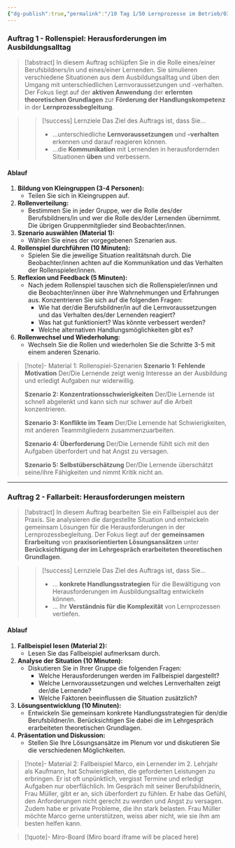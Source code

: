 ```yaml
---
{"dg-publish":true,"permalink":"/10 Tag 1/50 Lernprozesse im Betrieb/03/"}
---
```


### Auftrag 1 - Rollenspiel: Herausforderungen im Ausbildungsalltag

>[!abstract] In diesem Auftrag schlüpfen Sie in die Rolle eines/einer Berufsbildners/in und eines/einer Lernenden. Sie simulieren verschiedene Situationen aus dem Ausbildungsalltag und üben den Umgang mit unterschiedlichen Lernvoraussetzungen und -verhalten.  Der Fokus liegt auf der **aktiven Anwendung** der **erlernten theoretischen Grundlagen** zur **Förderung der Handlungskompetenz** in der **Lernprozessbegleitung**.

>> [!success] Lernziele
>> Das Ziel des Auftrags ist, dass Sie...
>> * ...unterschiedliche **Lernvoraussetzungen** und **-verhalten** erkennen und darauf reagieren können.
>> * ...die **Kommunikation** mit Lernenden in herausfordernden Situationen **üben** und verbessern.

#### Ablauf

1. **Bildung von Kleingruppen (3-4 Personen):**
    * Teilen Sie sich in Kleingruppen auf.
2. **Rollenverteilung:**
    * Bestimmen Sie in jeder Gruppe, wer die Rolle des/der Berufsbildners/in und wer die Rolle des/der Lernenden übernimmt.  Die übrigen Gruppenmitglieder sind Beobachter/innen.
3. **Szenario auswählen (Material 1):**
    * Wählen Sie eines der vorgegebenen Szenarien aus.
4. **Rollenspiel durchführen (10 Minuten):**
    * Spielen Sie die jeweilige Situation realitätsnah durch. Die Beobachter/innen achten auf die Kommunikation und das Verhalten der Rollenspieler/innen.
5. **Reflexion und Feedback (5 Minuten):**
    * Nach jedem Rollenspiel tauschen sich die Rollenspieler/innen und die Beobachter/innen über ihre Wahrnehmungen und Erfahrungen aus.  Konzentrieren Sie sich auf die folgenden Fragen:
        * Wie hat der/die Berufsbildner/in auf die Lernvoraussetzungen und das Verhalten des/der Lernenden reagiert?
        * Was hat gut funktioniert?  Was könnte verbessert werden?
        * Welche alternativen Handlungsmöglichkeiten gibt es?
6. **Rollenwechsel und Wiederholung:**
    * Wechseln Sie die Rollen und wiederholen Sie die Schritte 3-5 mit einem anderen Szenario.

>[!note]- Material 1: Rollenspiel-Szenarien
>**Szenario 1: Fehlende Motivation**
>Der/Die Lernende zeigt wenig Interesse an der Ausbildung und erledigt Aufgaben nur widerwillig.
>
>**Szenario 2: Konzentrationsschwierigkeiten**
>Der/Die Lernende ist schnell abgelenkt und kann sich nur schwer auf die Arbeit konzentrieren.
>
>**Szenario 3: Konflikte im Team**
>Der/Die Lernende hat Schwierigkeiten, mit anderen Teammitgliedern zusammenzuarbeiten.
>
>**Szenario 4: Überforderung**
>Der/Die Lernende fühlt sich mit den Aufgaben überfordert und hat Angst zu versagen.
>
>**Szenario 5: Selbstüberschätzung**
>Der/Die Lernende überschätzt seine/ihre Fähigkeiten und nimmt Kritik nicht an.


---

### Auftrag 2 - Fallarbeit: Herausforderungen meistern

>[!abstract] In diesem Auftrag bearbeiten Sie ein Fallbeispiel aus der Praxis. Sie analysieren die dargestellte Situation und entwickeln gemeinsam Lösungen für die Herausforderungen in der Lernprozessbegleitung.  Der Fokus liegt auf der **gemeinsamen Erarbeitung** von **praxisorientierten Lösungsansätzen** unter **Berücksichtigung der im Lehrgespräch erarbeiteten theoretischen Grundlagen**.

>> [!success] Lernziele
>> Das Ziel des Auftrags ist, dass Sie...
>> * ... **konkrete Handlungsstrategien** für die Bewältigung von Herausforderungen im Ausbildungsalltag entwickeln können.
>> * ... Ihr **Verständnis für die Komplexität** von Lernprozessen vertiefen.


#### Ablauf

1. **Fallbeispiel lesen (Material 2):**
    * Lesen Sie das Fallbeispiel aufmerksam durch.
2. **Analyse der Situation (10 Minuten):**
    * Diskutieren Sie in Ihrer Gruppe die folgenden Fragen:
        * Welche Herausforderungen werden im Fallbeispiel dargestellt?
        * Welche Lernvoraussetzungen und welches Lernverhalten zeigt der/die Lernende?
        * Welche Faktoren beeinflussen die Situation zusätzlich?
3. **Lösungsentwicklung (10 Minuten):**
    * Entwickeln Sie gemeinsam konkrete Handlungsstrategien für den/die Berufsbildner/in.  Berücksichtigen Sie dabei die im Lehrgespräch erarbeiteten theoretischen Grundlagen.
4. **Präsentation und Diskussion:**
    * Stellen Sie Ihre Lösungsansätze im Plenum vor und diskutieren Sie die verschiedenen Möglichkeiten.


>[!note]- Material 2: Fallbeispiel
>Marco, ein Lernender im 2. Lehrjahr als Kaufmann, hat Schwierigkeiten, die geforderten Leistungen zu erbringen. Er ist oft unpünktlich, vergisst Termine und erledigt Aufgaben nur oberflächlich.  Im Gespräch mit seiner Berufsbildnerin, Frau Müller, gibt er an, sich überfordert zu fühlen.  Er habe das Gefühl, den Anforderungen nicht gerecht zu werden und Angst zu versagen.  Zudem habe er private Probleme, die ihn stark belasten.  Frau Müller möchte Marco gerne unterstützen, weiss aber nicht, wie sie ihm am besten helfen kann.


>[!quote]- Miro-Board
>(Miro board iframe will be placed here)
